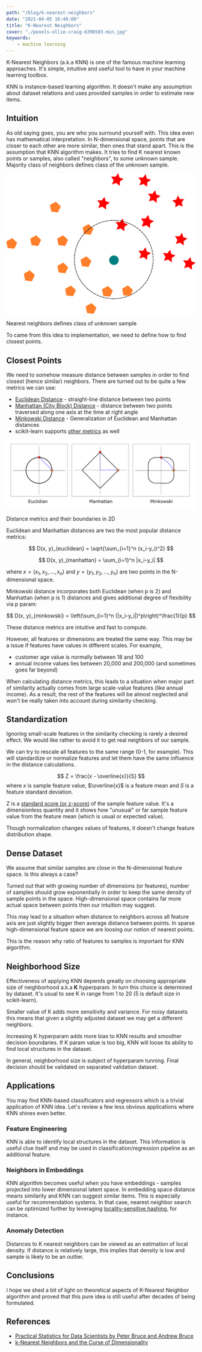 ```yaml
---
path: "/blog/k-nearest-neighbors"
date: "2021-04-05 16:48:00"
title: "K-Nearest Neighbors"
cover: "./pexels-ollie-craig-6398503-min.jpg"
keywords:
    - machine learning
---
```


K-Nearest Neighbors (a.k.a KNN) is one of the famous machine learning approaches. It's simple, intuitive and useful tool to have in your machine learning toolbox.

KNN is instance-based learning algorithm. It doesn't make any assumption about dataset relations and uses provided samples in order to estimate new items.

## Intuition

As old saying goes, you are who you surround yourself with. This idea even has mathematical interpretation. In N-dimensional space, points that are closer to each other are more similar, then ones that stand apart. This is the assumption that KNN algorithm makes. It tries to find K nearest known points or samples, also called "neighbors", to some unknown sample. Majority class of neighbors defines class of the unknown sample.

![Nearest neighbors defines class of unknown sample](./img/k-nearest-neighbors.png "Nearest neighbors defines class of unknown sample")
<div class="image-title">Nearest neighbors defines class of unknown sample</div>

To came from this idea to implementation, we need to define how to find closest points.

## Closest Points

We need to somehow measure distance between samples in order to find closest (hence similar) neighbors. There are turned out to be quite a few metrics we can use:

- <a target="_blank" rel="noopener nofollow" href="https://en.wikipedia.org/wiki/Euclidean_distance">Euclidean Distance</a> - straight-line distance between two points
- <a target="_blank" rel="noopener nofollow" href="https://en.wikipedia.org/wiki/Taxicab_geometry">Manhattan (City Block) Distance</a> - distance between two points traversed along one axis at the time at right angle
- <a target="_blank" rel="noopener nofollow" href="https://en.wikipedia.org/wiki/Minkowski_distance">Minkowski Distance</a> - Generalization of Euclidean and Manhattan distances
- scikit-learn supports <a target="_blank" rel="noopener nofollow" href="https://scikit-learn.org/stable/modules/generated/sklearn.neighbors.DistanceMetric.html#sklearn.neighbors.DistanceMetric">other metrics</a> as well

![Different distance metrics and their boundaries](./img/distance-metrics.png?22 "Different distance metrics and their boundaries")
<div class="image-title">Distance metrics and their boundaries in 2D</div>

Euclidean and Manhattan distances are two the most popular distance metrics:

$$
D(x, y)_{euclidean} = \sqrt{\sum_{i=1}^n (x_i-y_i)^2}
$$

$$
D(x, y)_{manhattan} = \sum_{i=1}^n |x_i-y_i|
$$

where $x=(x_1, x_2, ..., x_n)$ and $y=(y_1, y_2, ..., y_n)$ are two points in the N-dimensional space.

Minkowski distance incorporates both Euclidean (when p is 2) and Manhattan (when p is 1) distances and gives additional degree of flexibility via p param:

$$
D(x, y)_{minkowski} = \left(\sum_{i=1}^n (|x_i-y_i|)^p\right)^\frac{1}{p}
$$

These distance metrics are intuitive and fast to compute.

However, all features or dimensions are treated the same way. This may be a issue if features have values in different scales. For example,

- customer age value is normally between 18 and 100
- annual income values lies between 20,000 and 200,000 (and sometimes goes far beyond)

When calculating distance metrics, this leads to a situation when major part of similarity actually comes from large scale-value features (like annual income). As a result, the rest of the features will be almost neglected and won't be really taken into account during similarity checking.

## Standardization

Ignoring small-scale features in the similarity checking is rarely a desired effect. We would like rather to avoid it to get real neighbors of our sample.

We can try to rescale all features to the same range (0-1, for example). This will standardize or normalize features and let them have the same influence in the distance calculations.

$$
Z = \frac{x - \overline{x}}{S}
$$
where $x$ is sample feature value, $\overline{x}$ is a feature mean and $S$ is a feature standard deviation.

Z is a <a target="_blank" rel="noopener nofollow" href="https://en.wikipedia.org/wiki/Standard_score">standard score (or z-score)</a> of the sample feature value. It's a dimensionless quantity and it shows how "unusual" or far sample feature value from the feature mean (which is usual or expected value).

Though normalization changes values of features, it doesn't change feature distribution shape.

## Dense Dataset

We assume that similar samples are close in the N-dimensional feature space. Is this always a case?

Turned out that with growing number of dimensions (or features), number of samples should grow exponentially in order to keep the same density of sample points in the space. High-dimensional space contains far more actual space between points then our intuition may suggest.

This may lead to a situation when distance to neighbors across all feature axis are just slightly bigger then average distance between points. In sparse high-dimensional feature space we are loosing our notion of nearest points.

This is the reason why ratio of features to samples is important for KNN algorithm.

## Neighborhood Size

Effectiveness of applying KNN depends greatly on choosing appropriate size of neighborhood a.k.a **K** hyperparam. In turn this choice is determined by dataset. It's usual to see K in range from 1 to 20 (5 is default size in scikit-learn).

Smaller value of K adds more sensitivity and variance. For noisy datasets this means that given a slightly adjusted dataset we may get a different neighbors.  

Increasing K hyperparam adds more bias to KNN results and smoother decision boundaries. If K param value is too big, KNN will loose its ability to find local structures in the dataset.

In general, neighborhood size is subject of hyperparam tunning. Final decision should be validated on separated validation dataset.

## Applications

You may find KNN-based classificators and regressors which is a trivial application of KNN idea. Let's review a few less obvious applications where KNN shines even better.

### Feature Engineering

KNN is able to identify local structures in the dataset. This information is useful clue itself and may be used in classification/regression pipeline as an additional feature.
### Neighbors in Embeddings

KNN algorithm becomes useful when you have embeddings - samples projected into lower dimensional latent space. In embedding space distance means similarity and KNN can suggest similar items. This is especially useful for recommendation systems. In that case, nearest neighbor search can be optimized further by leveraging <a target="_blank" rel="noopener nofollow" href="https://en.wikipedia.org/wiki/Locality-sensitive_hashing">locality-sensitive hashing</a>, for instance.

### Anomaly Detection

Distances to K nearest neighbors can be viewed as an estimation of local density. If distance is relatively large, this implies that density is low and sample is likely to be an outlier.

## Conclusions

I hope we shed a bit of light on theoretical aspects of K-Nearest Neighbor algorithm and proved that this pure idea is still useful after decades of being formulated.

## References

- <a target="_blank" rel="noopener nofollow" href="https://www.oreilly.com/library/view/practical-statistics-for/9781491952955/">Practical Statistics for Data Scientists by Peter Bruce and Andrew Bruce</a>
- <a target="_blank" rel="noopener nofollow" href="https://towardsdatascience.com/k-nearest-neighbors-and-the-curse-of-dimensionality-e39d10a6105d">k-Nearest Neighbors and the Curse of Dimensionality</a>